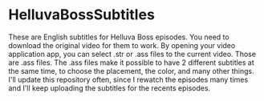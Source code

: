 # HelluvaBossSubtitles
These are English subtitles for Helluva Boss episodes. 
You need to download the original video for them to work.
By opening your video application app, you can select .str or .ass files to the current video. Those are .ass files.
The .ass files make it possible to have 2 different subtitles at the same time, to choose the placement, the color, and many other things.
I'll update this repository often, since I rewatch the episodes many times and I'll keep uploading the subtitles for the recents episodes.
